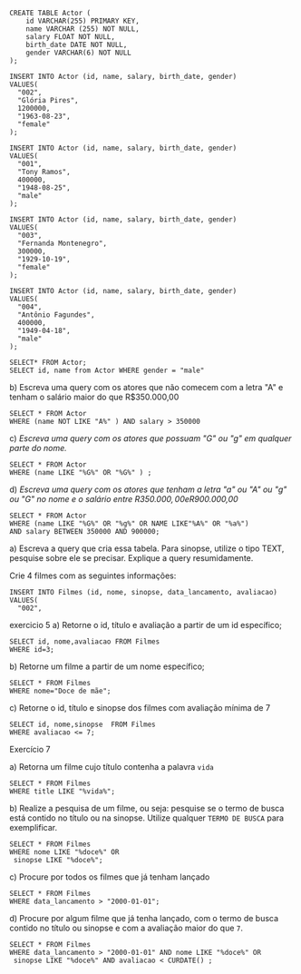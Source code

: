 ```
CREATE TABLE Actor (
    id VARCHAR(255) PRIMARY KEY,
    name VARCHAR (255) NOT NULL,
    salary FLOAT NOT NULL,
    birth_date DATE NOT NULL,
    gender VARCHAR(6) NOT NULL
);
```
```
INSERT INTO Actor (id, name, salary, birth_date, gender)
VALUES(
  "002", 
  "Glória Pires",
  1200000,
  "1963-08-23", 
  "female"
);
```
```
INSERT INTO Actor (id, name, salary, birth_date, gender)
VALUES(
  "001", 
  "Tony Ramos",
  400000,
  "1948-08-25", 
  "male"
);
```
```
INSERT INTO Actor (id, name, salary, birth_date, gender)
VALUES(
  "003", 
  "Fernanda Montenegro",
  300000,
  "1929-10-19", 
  "female"
);
```
```
INSERT INTO Actor (id, name, salary, birth_date, gender)
VALUES(
  "004", 
  "Antônio Fagundes",
  400000,
  "1949-04-18", 
  "male"
);
```
```
SELECT* FROM Actor;
SELECT id, name from Actor WHERE gender = "male"
```


b) Escreva uma query com os atores que não comecem com a letra "A" e tenham o salário maior do que R$350.000,00

```
SELECT * FROM Actor
WHERE (name NOT LIKE "A%" ) AND salary > 350000
```

c) *Escreva uma query com os atores que possuam "G" ou "g" em qualquer parte do nome.*

```
SELECT * FROM Actor
WHERE (name LIKE "%G%" OR "%G%" ) ;
```

d) *Escreva uma query com os atores que tenham a letra "a" ou "A" ou "g" ou "G" no nome e o salário entre R$350.000,00 e R$900.000,00*

```
SELECT * FROM Actor
WHERE (name LIKE "%G%" OR "%g%" OR NAME LIKE"%A%" OR "%a%") 
AND salary BETWEEN 350000 AND 900000;
```

a) Escreva a query que cria essa tabela. Para sinopse, utilize o tipo TEXT, pesquise sobre ele se precisar. Explique a query resumidamente.


Crie 4 filmes com as seguintes informações: 
```
INSERT INTO Filmes (id, nome, sinopse, data_lancamento, avaliacao)
VALUES(
  "002",
  ``` 

exercicio 5
a) Retorne o id, título e avaliação a partir de um id específico;
```
SELECT id, nome,avaliacao FROM Filmes
WHERE id=3;
```

b) Retorne um filme a partir de um nome específico;
```
SELECT * FROM Filmes
WHERE nome="Doce de mãe";
```

c) Retorne o id, título e sinopse dos filmes com avaliação mínima de 7

```
SELECT id, nome,sinopse  FROM Filmes
WHERE avaliacao <= 7;
```

Exercício 7

a) Retorna um filme cujo título contenha a palavra `vida`
```
SELECT * FROM Filmes
WHERE title LIKE "%vida%";
```

b) Realize a pesquisa de um filme, ou seja: pesquise se o termo de busca está contido no título ou na sinopse. Utilize qualquer `TERMO DE BUSCA` para exemplificar.

```
SELECT * FROM Filmes
WHERE nome LIKE "%doce%" OR
 sinopse LIKE "%doce%";
 ```

c) Procure por todos os filmes que já tenham lançado

```
SELECT * FROM Filmes
WHERE data_lancamento > "2000-01-01";
```

d) Procure por algum filme que já tenha lançado, com o termo de busca contido no título ou sinopse e com a avaliação maior do que `7`.




```
SELECT * FROM Filmes
WHERE data_lancamento > "2000-01-01" AND nome LIKE "%doce%" OR
 sinopse LIKE "%doce%" AND avaliacao < CURDATE() ;
 ```